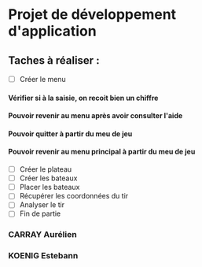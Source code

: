 # Projet de développement d'application

## Taches à réaliser :
- [ ] Créer le menu
#### Vérifier si à la saisie, on recoit bien un chiffre
#### Pouvoir revenir au menu après avoir consulter l'aide
#### Pouvoir quitter à partir du meu de jeu
#### Pouvoir revenir au menu principal à partir du meu de jeu
- [ ] Créer le plateau
- [ ] Créer les bateaux
- [ ] Placer les bateaux
- [ ] Récupérer les coordonnées du tir
- [ ] Analyser le tir
- [ ] Fin de partie

### CARRAY Aurélien
### KOENIG Estebann
